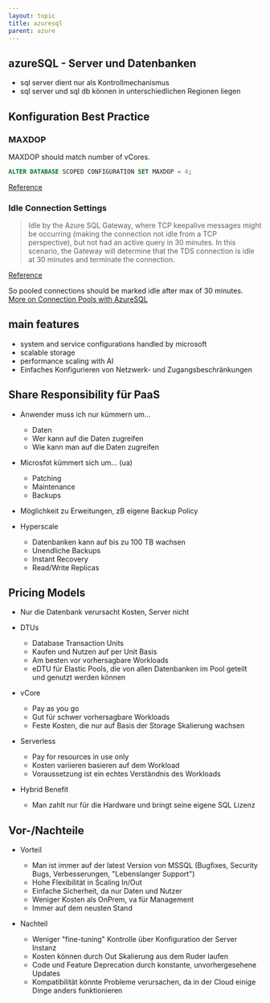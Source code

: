 ```yaml
---
layout: topic
title: azuresql
parent: azure
---
```


## azureSQL - Server und Datenbanken

- sql server dient nur als Kontrollmechanismus
- sql server und sql db können in unterschiedlichen Regionen liegen
	
## Konfiguration Best Practice

### MAXDOP

MAXDOP should match number of vCores. 

```sql
ALTER DATABASE SCOPED CONFIGURATION SET MAXDOP = 4;
```

[Reference](https://techcommunity.microsoft.com/t5/azure-sql/changing-default-maxdop-in-azure-sql-database/ba-p/1538528)
	
### Idle Connection Settings

> Idle by the Azure SQL Gateway, where TCP keepalive messages might be occurring (making the connection not idle from a TCP perspective), but not had an active query in 30 minutes. In this scenario, the Gateway will determine that the TDS connection is idle at 30 minutes and terminate the connection.

[Reference](https://docs.microsoft.com/en-us/sql/connect/jdbc/connecting-to-an-azure-sql-database?view=sql-server-ver15)

So pooled connections should be marked idle after max of 30 minutes. 
[More on Connection Pools with AzureSQL](https://docs.microsoft.com/en-us/sql/connect/ado-net/sql-server-connection-pooling?view=sql-server-ver15)
	
## main features

- system and service configurations handled by microsoft
- scalable storage
- performance scaling with AI
- Einfaches Konfigurieren von Netzwerk- und Zugangsbeschränkungen

## Share Responsibility für PaaS

- Anwender muss ich nur kümmern um...
	- Daten
	- Wer kann auf die Daten zugreifen
	- Wie kann man auf die Daten zugreifen
	
- Microsfot kümmert sich um... (ua)
	- Patching
	- Maintenance
	- Backups
	
- Möglichkeit zu Erweitungen, zB eigene Backup Policy
	
- Hyperscale
	- Datenbanken kann auf bis zu 100 TB wachsen
	- Unendliche Backups
	- Instant Recovery
	- Read/Write Replicas
	
## Pricing Models

- Nur die Datenbank verursacht Kosten, Server nicht

- DTUs
	- Database Transaction Units
	- Kaufen und Nutzen auf per Unit Basis
	- Am besten vor vorhersagbare Workloads
	- eDTU für Elastic Pools, die von allen Datenbanken im Pool geteilt und genutzt werden können
	
- vCore 
	- Pay as you go
	- Gut für schwer vorhersagbare Workloads
	- Feste Kosten, die nur auf Basis der Storage Skalierung wachsen

- Serverless
	- Pay for resources in use only
	- Kosten variieren basieren auf dem Workload
	- Voraussetzung ist ein echtes Verständnis des Workloads
	
- Hybrid Benefit
	- Man zahlt nur für die Hardware und bringt seine eigene SQL Lizenz

## Vor-/Nachteile

- Vorteil
	- Man ist immer auf der latest Version von MSSQL (Bugfixes, Security Bugs, Verbesserungen, "Lebenslanger Support")
	- Hohe Flexibilität in Scaling In/Out
	- Einfache Sicherheit, da nur Daten und Nutzer
	- Weniger Kosten als OnPrem, va für Management
	- Immer auf dem neusten Stand
	
- Nachteil
	- Weniger "fine-tuning" Kontrolle über Konfiguration der Server Instanz
	- Kosten können durch Out Skalierung aus dem Ruder laufen
	- Code und Feature Deprecation durch konstante, unvorhergesehene Updates
	- Kompatibilität könnte Probleme verursachen, da in der Cloud einige Dinge anders funktionieren
